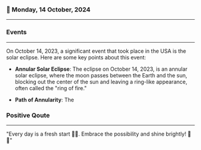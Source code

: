### 📅 Monday, 14 October, 2024
------
### Events
------
On October 14, 2023, a significant event that took place in the USA is the solar eclipse. Here are some key points about this event:

- **Annular Solar Eclipse**: The eclipse on October 14, 2023, is an annular solar eclipse, where the moon passes between the Earth and the sun, blocking out the center of the sun and leaving a ring-like appearance, often called the "ring of fire."

- **Path of Annularity**: The
### Positive Qoute
------
"Every day is a fresh start 🌅✨. Embrace the possibility and shine brightly! 💫😊"
